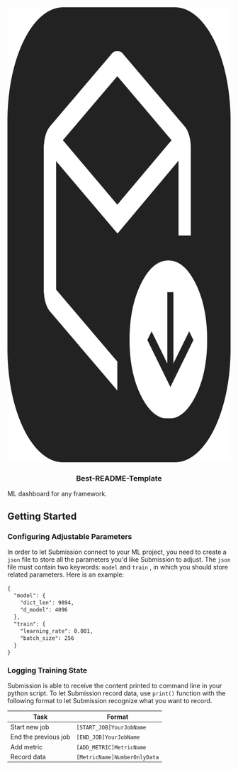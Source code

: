 <div>
  <img src="icon.png" alt="Logo" width="1024" height="1024">

<h3 align="center">Best-README-Template</h3>

  <p>
    ML dashboard for any framework.
  </p>
</div>

## Getting Started

### Configuring Adjustable Parameters

In order to let Submission connect to your ML project, you need to create a `json` file to store all the parameters you'd like Submission to adjust. The `json` file must contain two keywords: `model` and `train` , in which you should store related parameters. Here is an example:

```json5
{
  "model": {
    "dict_len": 9894,
    "d_model": 4096
  },
  "train": {
    "learning_rate": 0.001,
    "batch_size": 256
  }
}
```

### Logging Training State

Submission is able to receive the content printed to command line in your python script. To let Submission record data, use `print()` function with the following format to let Submission recognize what you want to record.

| Task                 | Format                       |
| -------------------- | ---------------------------- |
| Start new job        | `[START_JOB]YourJobName`     |
| End the previous job | `[END_JOB]YourJobName`       |
| Add metric           | `[ADD_METRIC]MetricName`     |
| Record data          | `[MetricName]NumberOnlyData` |
